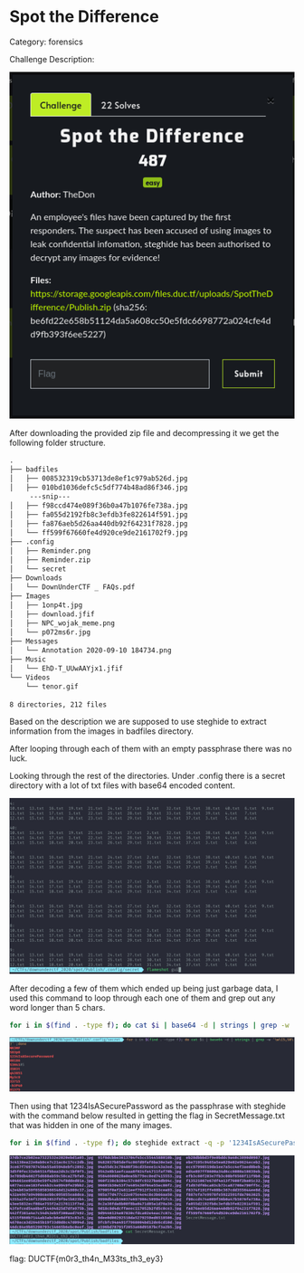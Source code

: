 # Spot the Difference

Category: forensics

Challenge Description:

![screenshot1](2020-09-19_05-07.png)

After downloading the provided zip file and decompressing it we get the following folder structure.
```
.
├── badfiles
│   ├── 008532319cb53713de8ef1c979ab526d.jpg
│   ├── 010bd1036defc5c5df774b48ad86f346.jpg
     ---snip---
│   ├── f98ccd474e089f36b0a47b1076fe738a.jpg
│   ├── fa055d2192fb8c3efdb3fe822614f591.jpg
│   ├── fa876aeb5d26aa440db92f64231f7828.jpg
│   └── ff599f67660fe4d920ce9de2161702f9.jpg
├── .config
│   ├── Reminder.png
│   ├── Reminder.zip
│   └── secret
├── Downloads
│   └── DownUnderCTF _ FAQs.pdf
├── Images
│   ├── 1onp4t.jpg
│   ├── download.jfif
│   ├── NPC_wojak_meme.png
│   └── p072ms6r.jpg
├── Messages
│   └── Annotation 2020-09-10 184734.png
├── Music
│   └── EhD-T_UUwAAYjx1.jfif
└── Videos
    └── tenor.gif

8 directories, 212 files
```
Based on the description we are supposed to use steghide to extract information from the images in badfiles directory.

After looping through each of them with an empty passphrase there was no luck. 

Looking through the rest of the directories. Under .config there is a secret directory with a lot of txt files with base64 encoded content. 

![screenshot](2020-09-19_05-10.png)

After decoding a few of them which ended up being just garbage data, I used this command to loop through each one of them and grep out any word longer than 5 chars.

```sh
for i in $(find . -type f); do cat $i | base64 -d | strings | grep -w '\w\{5,50\}' ;done
```

![screenshot2](2020-09-19_05-13.png)

Then using that 1234IsASecurePassword as the passphrase with steghide with the command below resulted in getting the flag in SecretMessage.txt that was hidden in one of the many images.

```sh
for i in $(find . -type f); do steghide extract -q -p '1234IsASecurePassword' -sf $i;done
```
![screenshot3](2020-09-19_05-15.png)

flag: DUCTF{m0r3_th4n_M33ts_th3_ey3}


